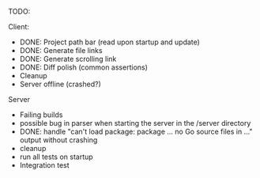 TODO: 

Client:
  - DONE: Project path bar (read upon startup and update)
  - DONE: Generate file links
  - DONE: Generate scrolling link
  - DONE: Diff polish (common assertions)
  - Cleanup
  - Server offline (crashed?)


Server
  - Failing builds
  - possible bug in parser when starting the server in the /server directory
  - DONE: handle "can't load package: package ... no Go source files in ..." output without crashing
  - cleanup
  - run all tests on startup
  - Integration test
